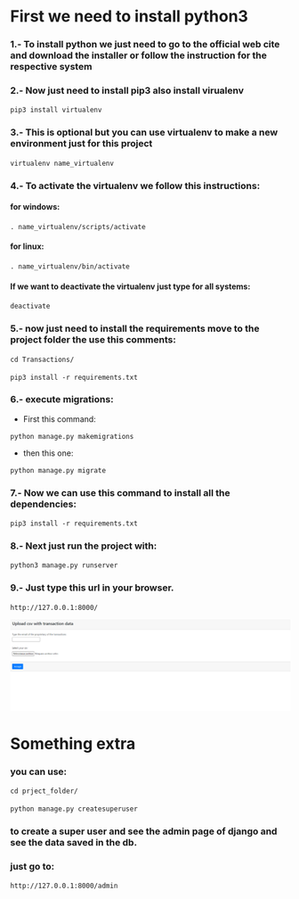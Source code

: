 #
# First we need to install python3
### 1.- To install python we just need to go to the official web cite and download the installer or follow the instruction for the respective system
### 2.- Now just need to install pip3 also install virualenv
```
pip3 install virtualenv
```
### 3.- This is optional but you can use virtualenv to make a new environment just for this project
```
virtualenv name_virtualenv
```
### 4.- To activate the virtualenv we follow this instructions:
#### for windows:
```
. name_virtualenv/scripts/activate
```
#### for linux:
```
. name_virtualenv/bin/activate
```
#### If we want to deactivate the virtualenv just type for all systems:
```
deactivate
```
### 5.- now just need to install the requirements move to the project folder the use this comments:
```
cd Transactions/

pip3 install -r requirements.txt
```
### 6.- execute migrations:
- First this command:
```
python manage.py makemigrations
```
- then this one:
```
python manage.py migrate
```

### 7.- Now we can use this command to install all the dependencies:
```
pip3 install -r requirements.txt
```

### 8.- Next just run the project with:
```
python3 manage.py runserver
```
### 9.- Just type this url in your browser.

```
http://127.0.0.1:8000/
```
![Image text](imgsDoc/runing-project.png)

# Something extra 
### you can use:
```
cd prject_folder/

python manage.py createsuperuser
```
### to create a super user and see the admin page of django and see the data saved in the db.
### just go to:
```
http://127.0.0.1:8000/admin
```